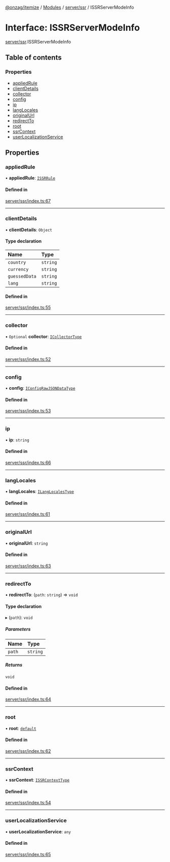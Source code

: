 [@onzag/itemize](../README.md) / [Modules](../modules.md) / [server/ssr](../modules/server_ssr.md) / ISSRServerModeInfo

# Interface: ISSRServerModeInfo

[server/ssr](../modules/server_ssr.md).ISSRServerModeInfo

## Table of contents

### Properties

- [appliedRule](server_ssr.ISSRServerModeInfo.md#appliedrule)
- [clientDetails](server_ssr.ISSRServerModeInfo.md#clientdetails)
- [collector](server_ssr.ISSRServerModeInfo.md#collector)
- [config](server_ssr.ISSRServerModeInfo.md#config)
- [ip](server_ssr.ISSRServerModeInfo.md#ip)
- [langLocales](server_ssr.ISSRServerModeInfo.md#langlocales)
- [originalUrl](server_ssr.ISSRServerModeInfo.md#originalurl)
- [redirectTo](server_ssr.ISSRServerModeInfo.md#redirectto)
- [root](server_ssr.ISSRServerModeInfo.md#root)
- [ssrContext](server_ssr.ISSRServerModeInfo.md#ssrcontext)
- [userLocalizationService](server_ssr.ISSRServerModeInfo.md#userlocalizationservice)

## Properties

### appliedRule

• **appliedRule**: [`ISSRRule`](server_ssr.ISSRRule.md)

#### Defined in

[server/ssr/index.ts:67](https://github.com/onzag/itemize/blob/73e0c39e/server/ssr/index.ts#L67)

___

### clientDetails

• **clientDetails**: `Object`

#### Type declaration

| Name | Type |
| :------ | :------ |
| `country` | `string` |
| `currency` | `string` |
| `guessedData` | `string` |
| `lang` | `string` |

#### Defined in

[server/ssr/index.ts:55](https://github.com/onzag/itemize/blob/73e0c39e/server/ssr/index.ts#L55)

___

### collector

• `Optional` **collector**: [`ICollectorType`](client.ICollectorType.md)

#### Defined in

[server/ssr/index.ts:52](https://github.com/onzag/itemize/blob/73e0c39e/server/ssr/index.ts#L52)

___

### config

• **config**: [`IConfigRawJSONDataType`](config.IConfigRawJSONDataType.md)

#### Defined in

[server/ssr/index.ts:53](https://github.com/onzag/itemize/blob/73e0c39e/server/ssr/index.ts#L53)

___

### ip

• **ip**: `string`

#### Defined in

[server/ssr/index.ts:66](https://github.com/onzag/itemize/blob/73e0c39e/server/ssr/index.ts#L66)

___

### langLocales

• **langLocales**: [`ILangLocalesType`](base_Root.ILangLocalesType.md)

#### Defined in

[server/ssr/index.ts:61](https://github.com/onzag/itemize/blob/73e0c39e/server/ssr/index.ts#L61)

___

### originalUrl

• **originalUrl**: `string`

#### Defined in

[server/ssr/index.ts:63](https://github.com/onzag/itemize/blob/73e0c39e/server/ssr/index.ts#L63)

___

### redirectTo

• **redirectTo**: (`path`: `string`) => `void`

#### Type declaration

▸ (`path`): `void`

##### Parameters

| Name | Type |
| :------ | :------ |
| `path` | `string` |

##### Returns

`void`

#### Defined in

[server/ssr/index.ts:64](https://github.com/onzag/itemize/blob/73e0c39e/server/ssr/index.ts#L64)

___

### root

• **root**: [`default`](../classes/base_Root.default.md)

#### Defined in

[server/ssr/index.ts:62](https://github.com/onzag/itemize/blob/73e0c39e/server/ssr/index.ts#L62)

___

### ssrContext

• **ssrContext**: [`ISSRContextType`](client_internal_providers_ssr_provider.ISSRContextType.md)

#### Defined in

[server/ssr/index.ts:54](https://github.com/onzag/itemize/blob/73e0c39e/server/ssr/index.ts#L54)

___

### userLocalizationService

• **userLocalizationService**: `any`

#### Defined in

[server/ssr/index.ts:65](https://github.com/onzag/itemize/blob/73e0c39e/server/ssr/index.ts#L65)
